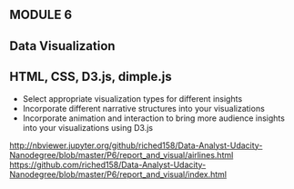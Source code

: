 ## MODULE 6
## Data Visualization
## HTML, CSS, D3.js, dimple.js

* Select appropriate visualization types for different insights
* Incorporate different narrative structures into your visualizations
* Incorporate animation and interaction to bring more audience insights into your visualizations using D3.js

http://nbviewer.jupyter.org/github/riched158/Data-Analyst-Udacity-Nanodegree/blob/master/P6/report_and_visual/airlines.html
https://github.com/riched158/Data-Analyst-Udacity-Nanodegree/blob/master/P6/report_and_visual/index.html
